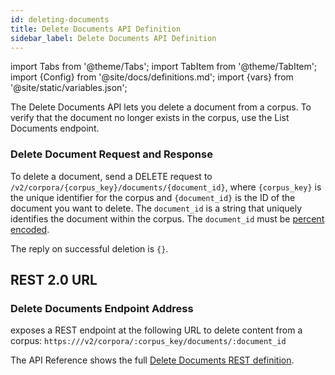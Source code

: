 ```yaml
---
id: deleting-documents
title: Delete Documents API Definition
sidebar_label: Delete Documents API Definition
---
```


import Tabs from '@theme/Tabs';
import TabItem from '@theme/TabItem';
import {Config} from '@site/docs/definitions.md';
import {vars} from '@site/static/variables.json';

The Delete Documents API lets you delete a document from a corpus. To verify
that the document no longer exists in the corpus, use the List Documents endpoint.

### Delete Document Request and Response

To delete a document, send a DELETE request to `/v2/corpora/{corpus_key}/documents/{document_id}`,
where `{corpus_key}` is the unique identifier for the corpus and `{document_id}`
is the ID of the document you want to delete. The `document_id` is a string
that uniquely identifies the document within the corpus. The `document_id`
must be [percent encoded](https://developer.mozilla.org/en-US/docs/Glossary/Percent-encoding).

The reply on successful deletion is `{}`.

## REST 2.0 URL

### Delete Documents Endpoint Address

<Config v="names.product"/> exposes a REST endpoint at the following URL
to delete content from a corpus:
<code>https://<Config v="domains.rest.indexing"/>/v2/corpora/:corpus_key/documents/:document_id</code>

The API Reference shows the full [Delete Documents REST definition](/docs/rest-api/delete-corpus-document).
